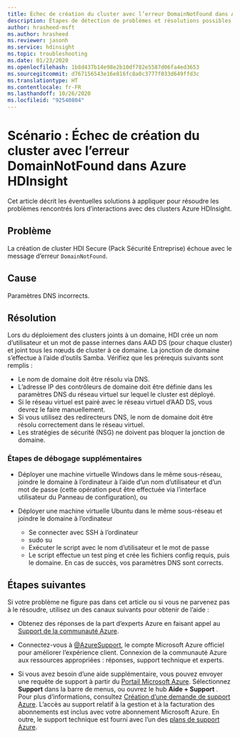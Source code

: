 ```yaml
---
title: Échec de création du cluster avec l’erreur DomainNotFound dans Azure HDInsight
description: Étapes de détection de problèmes et résolutions possibles pour les problèmes rencontrés lors d’interactions avec des clusters Azure HDInsight
author: hrasheed-msft
ms.author: hrasheed
ms.reviewer: jasonh
ms.service: hdinsight
ms.topic: troubleshooting
ms.date: 01/23/2020
ms.openlocfilehash: 1b8d437b14e98e2b10df782e5587d06fa4ed3653
ms.sourcegitcommit: d767156543e16e816fc8a0c3777f033d649ffd3c
ms.translationtype: HT
ms.contentlocale: fr-FR
ms.lasthandoff: 10/26/2020
ms.locfileid: "92540804"
---
```

# <a name="scenario-cluster-creation-fails-with-domainnotfound-error-in-azure-hdinsight"></a>Scénario : Échec de création du cluster avec l’erreur DomainNotFound dans Azure HDInsight

Cet article décrit les éventuelles solutions à appliquer pour résoudre les problèmes rencontrés lors d’interactions avec des clusters Azure HDInsight.

## <a name="issue"></a>Problème

La création de cluster HDI Secure (Pack Sécurité Entreprise) échoue avec le message d’erreur `DomainNotFound`.

## <a name="cause"></a>Cause

Paramètres DNS incorrects.

## <a name="resolution"></a>Résolution

Lors du déploiement des clusters joints à un domaine, HDI crée un nom d’utilisateur et un mot de passe internes dans AAD DS (pour chaque cluster) et joint tous les nœuds de cluster à ce domaine. La jonction de domaine s’effectue à l’aide d’outils Samba. Vérifiez que les prérequis suivants sont remplis :

* Le nom de domaine doit être résolu via DNS.
* L’adresse IP des contrôleurs de domaine doit être définie dans les paramètres DNS du réseau virtuel sur lequel le cluster est déployé.
* Si le réseau virtuel est pairé avec le réseau virtuel d’AAD DS, vous devrez le faire manuellement.
* Si vous utilisez des redirecteurs DNS, le nom de domaine doit être résolu correctement dans le réseau virtuel.
* Les stratégies de sécurité (NSG) ne doivent pas bloquer la jonction de domaine.

### <a name="additional-debugging-steps"></a>Étapes de débogage supplémentaires

* Déployer une machine virtuelle Windows dans le même sous-réseau, joindre le domaine à l’ordinateur à l’aide d’un nom d’utilisateur et d’un mot de passe (cette opération peut être effectuée via l’interface utilisateur du Panneau de configuration), ou

* Déployer une machine virtuelle Ubuntu dans le même sous-réseau et joindre le domaine à l’ordinateur
  * Se connecter avec SSH à l’ordinateur
  * sudo su
  * Exécuter le script avec le nom d’utilisateur et le mot de passe
  * Le script effectue un test ping et crée les fichiers config requis, puis le domaine. En cas de succès, vos paramètres DNS sont corrects.

## <a name="next-steps"></a>Étapes suivantes

Si votre problème ne figure pas dans cet article ou si vous ne parvenez pas à le résoudre, utilisez un des canaux suivants pour obtenir de l’aide :

* Obtenez des réponses de la part d’experts Azure en faisant appel au [Support de la communauté Azure](https://azure.microsoft.com/support/community/).

* Connectez-vous à [@AzureSupport](https://twitter.com/azuresupport), le compte Microsoft Azure officiel pour améliorer l’expérience client. Connexion de la communauté Azure aux ressources appropriées : réponses, support technique et experts.

* Si vous avez besoin d’une aide supplémentaire, vous pouvez envoyer une requête de support à partir du [Portail Microsoft Azure](https://portal.azure.com/?#blade/Microsoft_Azure_Support/HelpAndSupportBlade/). Sélectionnez **Support** dans la barre de menus, ou ouvrez le hub **Aide + Support** . Pour plus d’informations, consultez [Création d’une demande de support Azure](../../azure-portal/supportability/how-to-create-azure-support-request.md). L’accès au support relatif à la gestion et à la facturation des abonnements est inclus avec votre abonnement Microsoft Azure. En outre, le support technique est fourni avec l’un des [plans de support Azure](https://azure.microsoft.com/support/plans/).